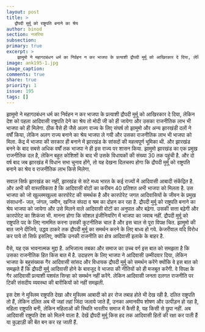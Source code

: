```yaml
---
layout: post
title: >
   द्रौपदी मुर्मू को राष्ट्रपति बनाने का श्रेय
author: binod
section: नजरिया
subsection:
primary: true
excerpt: >
    झामुमो ने महागठबंधन धर्म का निर्वहन न कर भाजपा के प्रत्याशी द्रौपदी मुर्मू को आखिरकार दे दिया, लेकिन देश को पहला आदिवासी राष्ट्रपति देने का श्रेय तो मोदी जी को ही जायेगा और उसका राजनीतिक लाभ भी भाजपा को ही मिलेगा.
image: ank195-1.jpg
image_caption: 
comments: true
share: true
priority: 1
issue: 195
tags: []
---
```


झामुमो ने महागठबंधन धर्म का निर्वहन न कर भाजपा के प्रत्याशी द्रौपदी मुर्मू को आखिरकार दे दिया, लेकिन देश को पहला आदिवासी राष्ट्रपति देने का श्रेय तो मोदी जी को ही जायेगा और उसका राजनीतिक लाभ भी भाजपा को ही मिलेगा. ठीक वैसे ही जैसे अलग राज्य के लिए संघर्ष तो झामुमो और अन्य झारखंडी दलों ने वर्षों किया, लेकिन अलग राज्य बनाने का श्रेय भाजपा ले गयी और उसका राजनीतिक लाभ भी भाजपा को मिला. केंद्र में भाजपा की सरकार ही बनाने में झारखंड के सांसदों की महत्वपूर्ण भूमिका थी. और झारखंड बनने के बाद सबसे अधिक वर्षों तक भाजपा ने ही इस राज्य पर शासन किया. झामुमो झारखंड का एक प्रमुख राजनीतिक दल है, लेकिन बहुत कोशिशों के बाद भी उसके विधायकों की संख्या 30 तक पहुंची है. और दो वर्ष बाद जब झारखंड में विधान सभा चुनाव होंगे, तो यह देखना दिलचस्प होगा कि द्रौपदी मुर्मू को राष्ट्रपति बनाने का श्रेय व राजनीतिक लाभ किसे मिलेगा.

सवाल सिर्फ झारखंड का नहीं, झारखंड से सटे मध्य भारत के कई राज्यों में आदिवासी आबादी संकेंद्रित है. और अभी की वास्तविकता है कि आदिवासी वोटों का करीबन 40 प्रतिशत अभी भाजपा को मिलता है. उस भाजपा को जो खुल्लमखुल्ला कारपोरेट की समर्थक है और कारपोरेट जगत आदिवासियों के जीवन के प्रमुख संसाधनों- जल, जंगल, जमीन, खनिज संपदा व श्रम का दोहन कर रहा है. द्रौपदी मुर्मू को राष्ट्रपति बनाने का श्रेय भाजपा को जायेगा और उसे मिलने वाले आदिवासी वोटों का अनुपात और बढ़ेगा. उसकी सत्ता बढ़ेगी और कारपोरेट का शिकंजा भी. मानना होगा कि सोशल इंजीनियरिंग में भाजपा का जवाब नहीं. द्रौपदी मुर्मू को राष्ट्रपति पद के लिए नाममित करना उसकी कूटनीतिक चाल है और इस चाल से पूरा विपक्ष चित. झामुमो की बात जाने दीजिये, उद्धव ठाकरे तक द्रौपदी मुर्मू का समर्थन करने के लिए बाध्य हो गये. केजरीवाल यदि विरोध कर पाये तो सिर्फ इसलिए, क्योंकि उनकी राजनीति का क्षेत्र आदिवासी इलाके के बाहर है.

वैसे, यह एक भावनात्मक मुद्दा है. अभिजात्य तबका और समाज का उच्च वर्ग इस बात को समझता है कि उसका राजनीतिक हित किस बात में है. उदाहरण के लिए भाजपा ने आदिवासी उम्मीदवार दिया, लेकिन भाजपा के बहुसंख्यक गैर आदिवासी सांसद और विधायक द्रौपदी मुर्मू को समर्थन करेंगे क्योंकि वे इस बात को समझते हैं कि द्रौपदी मुर्मू आदिवासी होने के बावजूद वे भाजपा की नीतियों को ही मजबूत करेंगी. वे विपक्ष के गैर आदिवासी प्रत्याशी यशवंत सिन्हा को समर्थन नहीं करेंगे. लेकिन आदिवासी जनता दलगत राजनीति पर टिकी संसदीय व्यवस्था की बारीकियों को नहीं समझती.

इस देश ने मुस्लिम राष्ट्रपति देखा और मुस्लिम आबादी को हर रोज तबाह होते भी देख रही है. दलित राष्ट्रपति तो हैं, लेकिन दलित अब भी जहां तहां जिंदा जलाये जाते हैं, उनका अमानवीय शोषण और उत्पीड़न हो रहा है, महिला राष्ट्रपति बनी, लेकिन महिलाओं की स्थिति भारतीय समाज में कैसी है, यह किसी से छुपा नहीं. अब आदिवासी राष्ट्रपति देश को मिलने वाला है. देखें द्रौपदी मुर्मू किस हद तक आदिवासी हितों की रक्षा कर पाती हैं या कुल्हाड़ी की बेंत बन कर रह जाती हैं. 